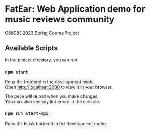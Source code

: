 # FatEar: Web Application demo for music reviews community

CS6083 2023 Spring Course Project

## Available Scripts

In the project directory, you can run:

### `npm start`

Runs the frontend in the development mode.\
Open [http://localhost:3000](http://localhost:3000) to view it in your browser.

The page will reload when you make changes.\
You may also see any lint errors in the console.

### `npm run start-api`

Runs the Flask backend in the development mode.
